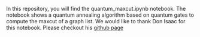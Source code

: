 In this repository, you will find the quantum_maxcut.ipynb notebook. The notebook shows a quantum annealing algorithm based on quantum gates to compute the maxcut of a graph list.
We would like to thank Don Isaac for this notebook. Please checkout his [github page](https://github.com/darkmatter2000)
